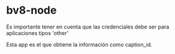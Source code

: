 # bv8-node

Es importante tener en cuenta que las credenciales debe ser para aplicaciones tipos 'other'

Esta app es el que obtiene la información como caption_id.
